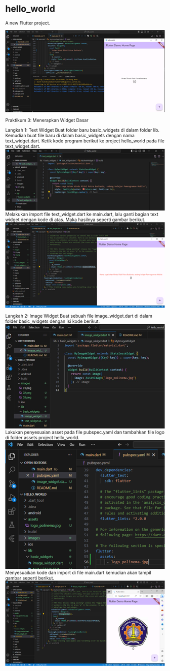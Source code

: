 # hello_world

A new Flutter project.

![Screenshot hello_world](images/01.png)

Praktikum 3: Menerapkan Widget Dasar

Langkah 1: Text Widget
Buat folder baru basic_widgets di dalam folder lib. Kemudian buat file baru di dalam basic_widgets dengan nama text_widget.dart. Ketik kode program berikut ke project hello_world pada file text_widget.dart.
![Screenshot hello_world](images/02.png)
Melakukan import file text_widget.dart ke main.dart, lalu ganti bagian text widget dengan kode di atas. Maka hasilnya seperti gambar berikut.
![Screenshot hello_world](images/03.png)

Langkah 2: Image Widget
Buat sebuah file image_widget.dart di dalam folder basic_widgets dengan isi kode berikut.
![Screenshot hello_world](images/04.png)
Lakukan penyesuaian asset pada file pubspec.yaml dan tambahkan file logo di folder assets project hello_world.
![Screenshot hello_world](images/05.png)
Menyesuaikan kode dan import di file main.dart kemudian akan tampil gambar seperti berikut.
![Screenshot hello_world](images/06.png)